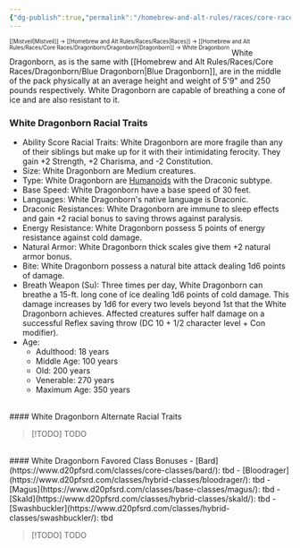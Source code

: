 ```yaml
---
{"dg-publish":true,"permalink":"/homebrew-and-alt-rules/races/core-races/dragonborn/white-dragonborn/"}
---
```


<sup><sup>[[Mistveil\|Mistveil]] → [[Homebrew and Alt Rules/Races/Races\|Races]] → [[Homebrew and Alt Rules/Races/Core Races/Dragonborn/Dragonborn\|Dragonborn]] → White Dragonborn</sup></sup>
White Dragonborn, as is the same with [[Homebrew and Alt Rules/Races/Core Races/Dragonborn/Blue Dragonborn\|Blue Dragonborn]], are in the middle of the pack physically at an average height and weight of 5'9" and 250 pounds respectively. White Dragonborn are capable of breathing a cone of ice and are also resistant to it. 
<br>
### White Dragonborn Racial Traits
- Ability Score Racial Traits: White Dragonborn are more fragile than any of their siblings but make up for it with their intimidating ferocity. They gain +2 Strength, +2 Charisma, and -2 Constitution.
- Size: White Dragonborn are Medium creatures.
- Type: White Dragonborn are [Humanoids](http://www.d20pfsrd.com/bestiary/rules-for-monsters/creature-types#TOC-Humanoid) with the Draconic subtype.
- Base Speed: White Dragonborn have a base speed of 30 feet.
- Languages: White Dragonborn's native language is Draconic.
- Draconic Resistances: White Dragonborn are immune to sleep effects and gain +2 racial bonus to saving throws against paralysis.
- Energy Resistance: White Dragonborn possess 5 points of energy resistance against cold damage.
- Natural Armor: White Dragonborn thick scales give them +2 natural armor bonus.
- Bite: White Dragonborn possess a natural bite attack dealing 1d6 points of damage.
- Breath Weapon (Su): Three times per day, White Dragonborn can breathe a 15-ft. long cone of ice dealing 1d6 points of cold damage. This damage increases by 1d6 for every two levels beyond 1st that the White Dragonborn achieves. Affected creatures suffer half damage on a successful Reflex saving throw (DC 10 + 1/2 character level + Con modifier).
- Age:
    - Adulthood: 18 years
    - Middle Age: 100 years
    - Old: 200 years
    - Venerable: 270 years
    - Maximum Age: 350 years
<br>
#### White Dragonborn Alternate Racial Traits

> [!TODO] TODO
<br>
#### White Dragonborn Favored Class Bonuses
- [Bard](https://www.d20pfsrd.com/classes/core-classes/bard/): tbd
- [Bloodrager](https://www.d20pfsrd.com/classes/hybrid-classes/bloodrager/): tbd
- [Magus](https://www.d20pfsrd.com/classes/base-classes/magus/): tbd
- [Skald](https://www.d20pfsrd.com/classes/hybrid-classes/skald/): tbd
- [Swashbuckler](https://www.d20pfsrd.com/classes/hybrid-classes/swashbuckler/): tbd

> [!TODO] TODO